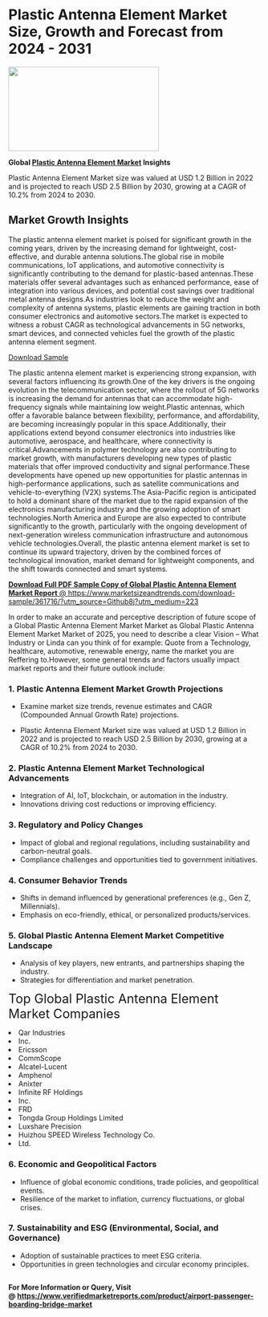 <H1>Plastic Antenna Element Market Size, Growth and Forecast from 2024 - 2031</H1><img class="aligncenter size-medium wp-image-584254" src="https://thirdeyenews.in/wp-content/uploads/2024/09/Global-Market-Research-300x168.jpeg" alt="" width="300" height="168" /><p><strong>Global&nbsp;<a href="https://www.marketsizeandtrends.com/download-sample/361716/?utm_source=Github8j?utm_medium=223">Plastic Antenna Element Market</a> Insights</strong></p><p>Plastic Antenna Element Market size was valued at USD 1.2 Billion in 2022 and is projected to reach USD 2.5 Billion by 2030, growing at a CAGR of 10.2% from 2024 to 2030.</p><p><h2>Market Growth Insights</h2> <p>The plastic antenna element market is poised for significant growth in the coming years, driven by the increasing demand for lightweight, cost-effective, and durable antenna solutions.The global rise in mobile communications, IoT applications, and automotive connectivity is significantly contributing to the demand for plastic-based antennas.These materials offer several advantages such as enhanced performance, ease of integration into various devices, and potential cost savings over traditional metal antenna designs.As industries look to reduce the weight and complexity of antenna systems, plastic elements are gaining traction in both consumer electronics and automotive sectors.The market is expected to witness a robust CAGR as technological advancements in 5G networks, smart devices, and connected vehicles fuel the growth of the plastic antenna element segment.</p> <p><a href="javascript:void(0);">Download Sample</a></p> <p>The plastic antenna element market is experiencing strong expansion, with several factors influencing its growth.One of the key drivers is the ongoing evolution in the telecommunication sector, where the rollout of 5G networks is increasing the demand for antennas that can accommodate high-frequency signals while maintaining low weight.Plastic antennas, which offer a favorable balance between flexibility, performance, and affordability, are becoming increasingly popular in this space.Additionally, their applications extend beyond consumer electronics into industries like automotive, aerospace, and healthcare, where connectivity is critical.Advancements in polymer technology are also contributing to market growth, with manufacturers developing new types of plastic materials that offer improved conductivity and signal performance.These developments have opened up new opportunities for plastic antennas in high-performance applications, such as satellite communications and vehicle-to-everything (V2X) systems.The Asia-Pacific region is anticipated to hold a dominant share of the market due to the rapid expansion of the electronics manufacturing industry and the growing adoption of smart technologies.North America and Europe are also expected to contribute significantly to the growth, particularly with the ongoing development of next-generation wireless communication infrastructure and autonomous vehicle technologies.Overall, the plastic antenna element market is set to continue its upward trajectory, driven by the combined forces of technological innovation, market demand for lightweight components, and the shift towards connected and smart systems.</p> <p><a href="javascript:void(0);"></p><p><span class=""><strong>Download Full PDF Sample Copy of Global Plastic Antenna Element Market Report</strong> @ <a href="https://www.marketsizeandtrends.com/download-sample/361716/?utm_source=Github8j?utm_medium=223" target="_blank">https://www.marketsizeandtrends.com/download-sample/361716/?utm_source=Github8j?utm_medium=223</a></span></p><p>In order to make an accurate and perceptive description of future scope of a Global&nbsp;Plastic Antenna Element Market Market as Global&nbsp;Plastic Antenna Element Market Market of 2025, you need to describe a clear Vision &ndash; What Industry or Linda can you think of for example: Quote from a Technology, healthcare, automotive, renewable energy, name the market you are Reffering to.However, some general trends and factors usually impact market reports and their future outlook include:</p><h3>1.&nbsp;<strong>Plastic Antenna Element Market Growth Projections</strong></h3><ul><li>Examine market size trends, revenue estimates and CAGR (Compounded Annual Growth Rate) projections.</li><li><p>Plastic Antenna Element Market size was valued at USD 1.2 Billion in 2022 and is projected to reach USD 2.5 Billion by 2030, growing at a CAGR of 10.2% from 2024 to 2030.</p></li></ul><h3>2.&nbsp;<strong>Plastic Antenna Element Market Technological Advancements</strong></h3><ul><li>Integration of AI, IoT, blockchain, or automation in the industry.</li><li>Innovations driving cost reductions or improving efficiency.</li></ul><h3>3.&nbsp;<strong>Regulatory and Policy Changes</strong></h3><ul><li>Impact of global and regional regulations, including sustainability and carbon-neutral goals.</li><li>Compliance challenges and opportunities tied to government initiatives.</li></ul><h3>4.&nbsp;<strong>Consumer Behavior Trends</strong></h3><ul><li>Shifts in demand influenced by generational preferences (e.g., Gen Z, Millennials).</li><li>Emphasis on eco-friendly, ethical, or personalized products/services.</li></ul><h3>5.&nbsp;<strong>Global Plastic Antenna Element Market Competitive Landscape</strong></h3><ul><li>Analysis of key players, new entrants, and partnerships shaping the industry.</li><li>Strategies for differentiation and market penetration.</li></ul><p data-pm-slice="1 1 []"><span style="color: inherit; font-family: inherit; font-size: 25px;">Top Global Plastic Antenna Element Market Companies</span></p><div class="" data-test-id=""><p><li>Qar Industries</li><li> Inc.</li><li> Ericsson</li><li> CommScope</li><li> Alcatel-Lucent</li><li> Amphenol</li><li> Anixter</li><li> Infinite RF Holdings</li><li> Inc.</li><li> FRD</li><li> Tongda Group Holdings Limited</li><li> Luxshare Precision</li><li> Huizhou SPEED Wireless Technology Co.</li><li> Ltd.</li></p></div><h3>6.&nbsp;<strong>Economic and Geopolitical Factors</strong></h3><ul><li>Influence of global economic conditions, trade policies, and geopolitical events.</li><li>Resilience of the market to inflation, currency fluctuations, or global crises.</li></ul><h3>7.&nbsp;<strong>Sustainability and ESG (Environmental, Social, and Governance)</strong></h3><ul><li>Adoption of sustainable practices to meet ESG criteria.</li><li>Opportunities in green technologies and circular economy principles.</li></ul><h2><strong style="font-size: 14px;">For More Information or Query, Visit @&nbsp;</strong><a style="background-color: #ffffff; font-size: 14px;" href="https://www.marketsizeandtrends.com/report/plastic-antenna-element-market/" target="_blank">https://www.verifiedmarketreports.com/product/airport-passenger-boarding-bridge-market</a></h2>